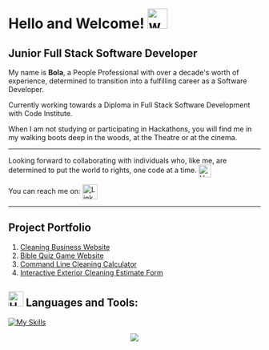 # Hello and Welcome! <img src="https://user-images.githubusercontent.com/72663882/171687151-bb31c996-c9d2-49c8-b593-734946893b23.gif" alt="waving hand gif" aria-hidden="true" width="40" />

<h2>Junior Full Stack Software Developer</h2>

My name is **Bola**, a People Professional with over a decade's worth of experience, determined to transition into a fulfilling career as a Software Developer.

Currently working towards a Diploma in Full Stack Software Development with Code Institute.

When I am not studying or participating in Hackathons, you will find me in my walking boots deep in the woods, at the Theatre or at the cinema.

*******

Looking forward to collaborating with individuals who, like me, are determined to put the world to rights, one code at a time. <img src="https://raw.githubusercontent.com/Tarikul-Islam-Anik/Animated-Fluent-Emojis/master/Emojis/Hand%20gestures/Handshake.png" alt="Handshake" width="25" height="25" align="center" />

You can reach me on: <a href="https://www.linkedin.com/in/bola-akinmarin"><img  alt="LinkedIn" title="LinkedIn" src="https://img.shields.io/static/v1?message=LinkedIn&logo=linkedin&label=&color=0077B5&logoColor=white&labelColor=&style=for-the-badge" height="30" align="center" /></a>

[- Currently working on Exterior Cleaning Business Interactive Estimate Form <a href="https://bakinmarin.github.io/dec-quote-calculator/"></a>]::

*******
 
## Project Portfolio

 1. [Cleaning Business Website](https://bakinmarin.github.io/the-cleaning-hack/)
 2. [Bible Quiz Game Website](https://bakinmarin.github.io/bible-quiz-game/)
 3. [Command Line Cleaning Calculator](https://the-cleaning-hack-calculator-7f6b677fafbc.herokuapp.com/)
 4. [Interactive Exterior Cleaning Estimate Form](https://bakinmarin.github.io/dec-quote-calculator/)

## <img src="https://raw.githubusercontent.com/Tarikul-Islam-Anik/Animated-Fluent-Emojis/master/Emojis/Objects/Hammer%20and%20Wrench.png" alt="Hammer and Wrench" width="30" height="30" /> **Languages and Tools:**  
[![My Skills](https://skillicons.dev/icons?i=html,css,javascript,git,github,python,stackoverflow&perline=13)](#)

<p align="center">
     <img src="https://capsule-render.vercel.app/api?type=waving&color=gradient&height=100&section=footer"/>
</p>

<!---
BAkinmarin/BAkinmarin is a ✨ special ✨ repository because its `README.md` (this file) appears on your GitHub profile.
You can click the Preview link to take a look at your changes.
--->
